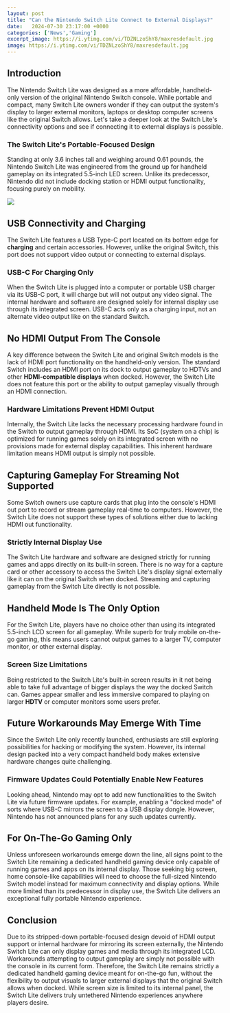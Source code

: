 ```yaml
---
layout: post
title: "Can the Nintendo Switch Lite Connect to External Displays?"
date:   2024-07-30 23:17:00 +0000
categories: ['News','Gaming']
excerpt_image: https://i.ytimg.com/vi/TDZNLzoShY8/maxresdefault.jpg
image: https://i.ytimg.com/vi/TDZNLzoShY8/maxresdefault.jpg
---
```


## Introduction
The Nintendo Switch Lite was designed as a more affordable, handheld-only version of the original Nintendo Switch console. While portable and compact, many Switch Lite owners wonder if they can output the system's display to larger external monitors, laptops or desktop computer screens like the original Switch allows. Let's take a deeper look at the Switch Lite's connectivity options and see if connecting it to external displays is possible.
### The Switch Lite's Portable-Focused Design
Standing at only 3.6 inches tall and weighing around 0.61 pounds, the Nintendo Switch Lite was engineered from the ground up for handheld gameplay on its integrated 5.5-inch LED screen. Unlike its predecessor, Nintendo did not include docking station or HDMI output functionality, focusing purely on mobility.

![](https://i.ytimg.com/vi/MKwsfdkRhE4/maxresdefault.jpg)
## USB Connectivity and Charging
The Switch Lite features a USB Type-C port located on its bottom edge for **charging** and certain accessories. However, unlike the original Switch, this port does not support video output or connecting to external displays. 
### USB-C For Charging Only
When the Switch Lite is plugged into a computer or portable USB charger via its USB-C port, it will charge but will not output any video signal. The internal hardware and software are designed solely for internal display use through its integrated screen. USB-C acts only as a charging input, not an alternate video output like on the standard Switch.
## No HDMI Output From The Console
A key difference between the Switch Lite and original Switch models is the lack of HDMI port functionality on the handheld-only version. The standard Switch includes an HDMI port on its dock to output gameplay to  HDTVs and other **HDMI-compatible displays** when docked. However, the Switch Lite does not feature this port or the ability to output gameplay visually through an HDMI connection.
### Hardware Limitations Prevent HDMI Output 
Internally, the Switch Lite lacks the necessary processing hardware found in the Switch to output gameplay through HDMI. Its SoC (system on a chip) is optimized for running games solely on its integrated screen with no provisions made for external display capabilities. This inherent hardware limitation means HDMI output is simply not possible.
## Capturing Gameplay For Streaming Not Supported
Some Switch owners use capture cards that plug into the console's HDMI out port to record or stream gameplay real-time to computers. However, the Switch Lite does not support these types of solutions either due to lacking HDMI out functionality. 
### Strictly Internal Display Use
The Switch Lite hardware and software are designed strictly for running games and apps directly on its built-in screen. There is no way for a capture card or other accessory to access the Switch Lite's display signal externally like it can on the original Switch when docked. Streaming and capturing gameplay from the Switch Lite directly is not possible.
## Handheld Mode Is The Only Option
For the Switch Lite, players have no choice other than using its integrated 5.5-inch LCD screen for all gameplay. While superb for truly mobile on-the-go gaming, this means users cannot output games to a larger TV, computer monitor, or other external display.
### Screen Size Limitations
Being restricted to the Switch Lite's built-in screen results in it not being able to take full advantage of bigger displays the way the docked Switch can. Games appear smaller and less immersive compared to playing on larger **HDTV** or computer monitors some users prefer.
## Future Workarounds May Emerge With Time
Since the Switch Lite only recently launched, enthusiasts are still exploring possibilities for hacking or modifying the system. However, its internal design packed into a very compact handheld body makes extensive hardware changes quite challenging.
### Firmware Updates Could Potentially Enable New Features
Looking ahead, Nintendo may opt to add new functionalities to the Switch Lite via future firmware updates. For example, enabling a "docked mode" of sorts where USB-C mirrors the screen to a USB display dongle. However, Nintendo has not announced plans for any such updates currently. 
## For On-The-Go Gaming Only
Unless unforeseen workarounds emerge down the line, all signs point to the Switch Lite remaining a dedicated handheld gaming device only capable of running games and apps on its internal display. Those seeking big screen, home console-like capabilities will need to choose the full-sized Nintendo Switch model instead for maximum connectivity and display options. While more limited than its predecessor in display use, the Switch Lite delivers an exceptional fully portable Nintendo experience.
## Conclusion
Due to its stripped-down portable-focused design devoid of HDMI output support or internal hardware for mirroring its screen externally, the Nintendo Switch Lite can only display games and media through its integrated LCD. Workarounds attempting to output gameplay are simply not possible with the console in its current form. Therefore, the Switch Lite remains strictly a dedicated handheld gaming device meant for on-the-go fun, without the flexibility to output visuals to larger external displays that the original Switch allows when docked. While screen size is limited to its internal panel, the Switch Lite delivers truly untethered Nintendo experiences anywhere players desire.